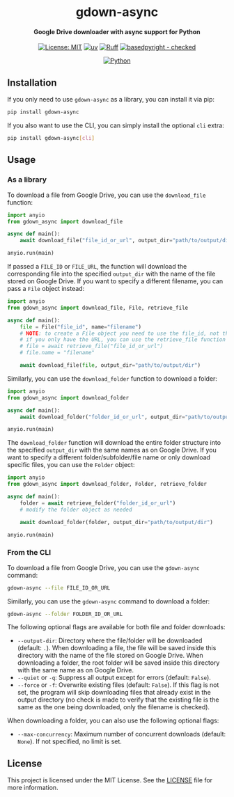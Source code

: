 <div align="center">

# gdown-async

<h4>Google Drive downloader with async support for Python</h4>


[![License: MIT](https://img.shields.io/badge/License-MIT-yellow.svg)](https://opensource.org/licenses/MIT)
[![uv](https://img.shields.io/endpoint?url=https://raw.githubusercontent.com/astral-sh/uv/main/assets/badge/v0.json)](https://github.com/astral-sh/uv)
[![Ruff](https://img.shields.io/endpoint?url=https://raw.githubusercontent.com/astral-sh/ruff/main/assets/badge/v2.json)](https://github.com/astral-sh/ruff)
[![basedpyright - checked](https://img.shields.io/badge/basedpyright-checked-42b983)](https://docs.basedpyright.com)

[![Python](https://img.shields.io/badge/python-3.10_%7C_3.11_%7C_3.12_%7C_3.13-blue?logo=python&logoColor=white)](https://www.python.org/)

</div>

## Installation

If you only need to use `gdown-async` as a library, you can install it via pip:

```bash
pip install gdown-async
```

If you also want to use the CLI, you can simply install the optional `cli` extra:

```bash
pip install gdown-async[cli]
```

## Usage

### As a library

To download a file from Google Drive, you can use the `download_file` function:

```python
import anyio
from gdown_async import download_file

async def main():
    await download_file("file_id_or_url", output_dir="path/to/output/dir")

anyio.run(main)
```

If passed a `FILE_ID` or `FILE_URL`, the function will download the corresponding file into the specified `output_dir` with the name of the file stored on Google Drive. If you want to specify a different filename, you can pass a `File` object instead:

```python
import anyio
from gdown_async import download_file, File, retrieve_file

async def main():
    file = File("file_id", name="filename")
    # NOTE: to create a File object you need to use the file_id, not the file URL
    # if you only have the URL, you can use the retrieve_file function to get the file_id
    # file = await retrieve_file("file_id_or_url")
    # file.name = "filename"

    await download_file(file, output_dir="path/to/output/dir")
```

Similarly, you can use the `download_folder` function to download a folder:

```python
import anyio
from gdown_async import download_folder

async def main():
    await download_folder("folder_id_or_url", output_dir="path/to/output/dir")

anyio.run(main)
```

The `download_folder` function will download the entire folder structure into the specified `output_dir` with the same names as on Google Drive. If you want to specify a different folder/subfolder/file name or only download specific files, you can use the `Folder` object:

```python
import anyio
from gdown_async import download_folder, Folder, retrieve_folder

async def main():
    folder = await retrieve_folder("folder_id_or_url")
    # modify the folder object as needed

    await download_folder(folder, output_dir="path/to/output/dir")

anyio.run(main)
```

### From the CLI

To download a file from Google Drive, you can use the `gdown-async` command:

```bash
gdown-async --file FILE_ID_OR_URL
```

Similarly, you can use the `gdown-async` command to download a folder:

```bash
gdown-async --folder FOLDER_ID_OR_URL
```

The following optional flags are available for both file and folder downloads:

- `--output-dir`: Directory where the file/folder will be downloaded (default: `.`). When downloading a file, the file will be saved inside this directory with the name of the file stored on Google Drive. When downloading a folder, the root folder will be saved inside this directory with the same name as on Google Drive.
- `--quiet` or `-q`: Suppress all output except for errors (default: `False`).
- `--force` or `-f`: Overwrite existing files (default: `False`). If this flag is not set, the program will skip downloading files that already exist in the output directory (no check is made to verify that the existing file is the same as the one being downloaded, only the filename is checked).

When downloading a folder, you can also use the following optional flags:

- `--max-concurrency`: Maximum number of concurrent downloads (default: `None`). If not specified, no limit is set.

## License

This project is licensed under the MIT License. See the [LICENSE](LICENSE) file for more information.